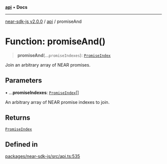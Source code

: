[**api**](../README.md) • **Docs**

***

[near-sdk-js v2.0.0](../../packages.md) / [api](../README.md) / promiseAnd

# Function: promiseAnd()

> **promiseAnd**(...`promiseIndexes`): [`PromiseIndex`](../../utils/type-aliases/PromiseIndex.md)

Join an arbitrary array of NEAR promises.

## Parameters

• ...**promiseIndexes**: [`PromiseIndex`](../../utils/type-aliases/PromiseIndex.md)[]

An arbitrary array of NEAR promise indexes to join.

## Returns

[`PromiseIndex`](../../utils/type-aliases/PromiseIndex.md)

## Defined in

[packages/near-sdk-js/src/api.ts:535](https://github.com/dim-daskalov/near-sdk-js/blob/7e00e38bf9adddbe759a3d4d474ca9731ec4052b/packages/near-sdk-js/src/api.ts#L535)
